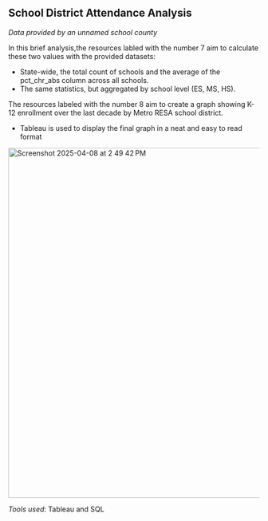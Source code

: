 ## School District Attendance Analysis

_Data provided by an unnamed school county_

In this brief analysis,the resources labled with the number 7 aim to calculate these two values with the provided datasets:
- State-wide, the total count of schools and the average of the pct_chr_abs column across all schools.
- The same statistics, but aggregated by school level (ES, MS, HS).

The resources labeled with the number 8 aim to create a graph showing K-12 enrollment over the last decade by Metro RESA school district.
- Tableau is used to display the final graph in a neat and easy to read format

<img width="702" alt="Screenshot 2025-04-08 at 2 49 42 PM" src="https://github.com/user-attachments/assets/05b6c2b1-95a5-4163-94f3-ba98c58a473d" />


_Tools used_:
Tableau and SQL
